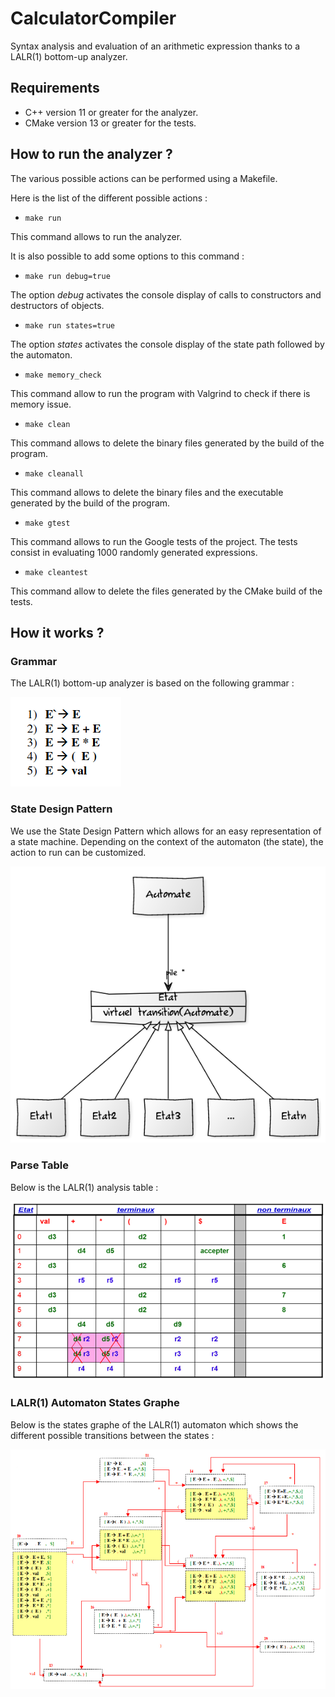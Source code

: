 # CalculatorCompiler
Syntax analysis and evaluation of an arithmetic expression thanks to a LALR(1) bottom-up analyzer. 

## Requirements
* C++ version 11 or greater for the analyzer.
* CMake version 13 or greater for the tests.

## How to run the analyzer ?
The various possible actions can be performed using a Makefile. 

Here is the list of the different possible actions : 

* `make run`

This command allows to run the analyzer.

It is also possible to add some options to this command :
* `make run debug=true`

The option *debug* activates the console display of calls to constructors and destructors
of objects.

* `make run states=true`

The option *states* activates the console display of the state path followed by the automaton.

* `make memory_check`

This command allow to run the program with Valgrind to check if there is memory issue.

* `make clean`

This command allows to delete the binary files generated by the build of the program.

* `make cleanall`

This command allows to delete the binary files and the executable generated by the build of the program. 

* `make gtest`

This command allows to run the Google tests of the project.
The tests consist in evaluating 1000 randomly generated expressions.  

* `make cleantest`

This command allow to delete the files generated by the CMake build of the tests.

## How it works ? 

### Grammar
The LALR(1) bottom-up analyzer is based on the following grammar : 

![Automaton Grammar](./img/grammar.png)

### State Design Pattern
We use the State Design Pattern which allows for an easy representation of a state machine. Depending on the context of the automaton (the state), the action to run can be customized.

![Automaton Analysis Table](./img/state_design_pattern.png)

### Parse Table
Below is the LALR(1) analysis table :

![Automaton Analysis Table](./img/parse_table.png)

### LALR(1) Automaton States Graphe
Below is the states graphe of the LALR(1) automaton which shows the different possible transitions between the states : 

![Automaton States Graphe](./img/states_graphe.png)